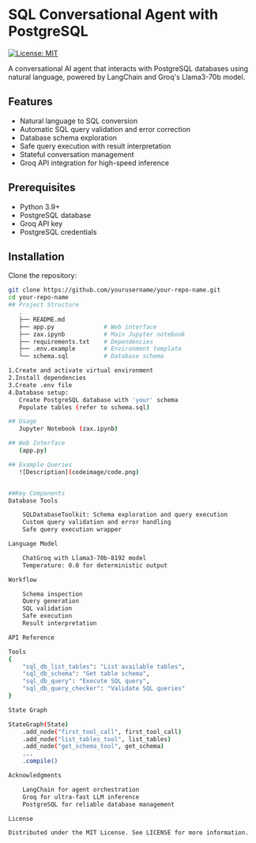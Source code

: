 # SQL Conversational Agent with PostgreSQL

[![License: MIT](https://img.shields.io/badge/License-MIT-yellow.svg)](https://opensource.org/licenses/MIT)

A conversational AI agent that interacts with PostgreSQL databases using natural language, powered by LangChain and Groq's Llama3-70b model.

## Features

- Natural language to SQL conversion
- Automatic SQL query validation and error correction
- Database schema exploration
- Safe query execution with result interpretation
- Stateful conversation management
- Groq API integration for high-speed inference

## Prerequisites

- Python 3.9+
- PostgreSQL database
- Groq API key
- PostgreSQL credentials

## Installation

 Clone the repository:
```bash
git clone https://github.com/yourusername/your-repo-name.git
cd your-repo-name
## Project Structure
   .
   ├── README.md
   ├── app.py              # Web interface
   ├── zax.ipynb           # Main Jupyter notebook
   ├── requirements.txt    # Dependencies
   ├── .env.example        # Environment template
   └── schema.sql          # Database schema

1.Create and activate virtual environment
2.Install dependencies
3.Create .env file
4.Database setup:
   Create PostgreSQL database with 'your' schema
   Populate tables (refer to schema.sql)

## Usage
   Jupyter Notebook (zax.ipynb)

## Web Interface
   (app.py)

## Example Queries
   ![Description](codeimage/code.png)


##Key Components
Database Tools

    SQLDatabaseToolkit: Schema exploration and query execution
    Custom query validation and error handling
    Safe query execution wrapper

Language Model

    ChatGroq with Llama3-70b-8192 model
    Temperature: 0.0 for deterministic output

Workflow

    Schema inspection
    Query generation
    SQL validation
    Safe execution
    Result interpretation

API Reference

Tools
{
    "sql_db_list_tables": "List available tables",
    "sql_db_schema": "Get table schema",
    "sql_db_query": "Execute SQL query",
    "sql_db_query_checker": "Validate SQL queries"
}

State Graph

StateGraph(State)
    .add_node("first_tool_call", first_tool_call)
    .add_node("list_tables_tool", list_tables)
    .add_node("get_schema_tool", get_schema)
    ...
    .compile()

Acknowledgments

    LangChain for agent orchestration
    Groq for ultra-fast LLM inference
    PostgreSQL for reliable database management    

License

Distributed under the MIT License. See LICENSE for more information.    